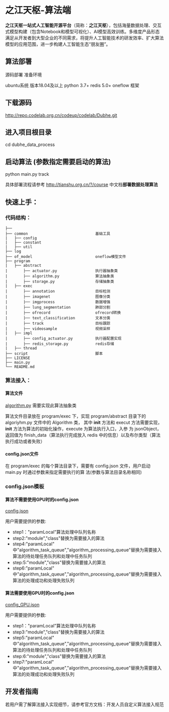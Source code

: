 # 之江天枢-算法端

**之江天枢一站式人工智能开源平台**（简称：**之江天枢**），包括海量数据处理、交互式模型构建（包含Notebook和模型可视化）、AI模型高效训练。多维度产品形态满足从开发者到大型企业的不同需求，将提升人工智能技术的研发效率、扩大算法模型的应用范围，进一步构建人工智能生态“朋友圈”。

## 算法部署

源码部署
准备环境

ubuntu系统 版本18.04及以上
python 3.7+
redis  5.0+
oneflow 框架

## 下载源码
http://repo.codelab.org.cn/codeup/codelab/Dubhe.git

## 进入项目根目录
cd dubhe_data_process

## 启动算法 (参数指定需要启动的算法)
python main.py track 

具体部署流程请参考 http://tianshu.org.cn/?/course 中文档**部署数据处理算法**

## 快速上手：

### 代码结构：

```
├── 
├── common                              基础工具
|   ├── config
|   ├── constant
|   ├── util
├── log
├── of_model                            oneflow模型文件
├── program
|   ├── abstract
|       ├── actuator.py                 执行器抽象类
|       ├── algorithm.py                算法抽象类 
|       ├── storage.py                  存储抽象类
|   ├── exec
|       ├── annotation                  目标检测
|       ├── imagenet                    图像分类
|       ├── imgprocess                  数据增强
|       ├── lung_segmentation           肺部分割
|       ├── ofrecord                    ofrecord转换
|       ├── text_classification         文本分类
|       ├── track                       目标跟踪
|       ├── videosample                 视频采样
|   ├── impl
|       ├── config_actuator.py          执行器配置实现
|       ├── redis_storage.py            redis存储
|   ├── thread
├── script                              脚本
├── LICENSE
├── main.py
└── README.md
```

### 算法接入：

#### 算法文件
[algorithm.py](./program/abstract/algorithm.py) 需要实现此算法抽象类

算法文件目录放在 program/exec 下，实现 program/abstract 目录下的 algoriyhm.py 文件中的 Algorithm 类，
其中 __init__ 方法和 execut 方法需要实现，__init__ 方法为算法的初始化操作，execute 为算法执行入口，入参
为 jsonObject，返回值为 finish_data（算法执行完成放入 redis 中的信息）以及布尔类型（算法执行成功或者失败）

#### config.json文件
在 program/exec 的每个算法目录下，需要有 config.json 文件，用户启动 main.py 时通过参数来指定需要执行的算
法(参数与算法目录名称相同)

### config.json模板

#### 算法不需要使用GPU时的config.json
[config.json](./common/template/config.json)

用户需要提供的参数:
- step1："paramLocal"算法处理中队列名称
- step2:"module","class"替换为需要接入的算法
- step4:"paramLocal" 中"algorithm_task_queue","algorithm_processing_queue"替换为需要接入算法的待处理任务队列和处理中任务队列
- step:5:"module","class"替换为需要接入的算法
- step6:"paramLocal" 中"algorithm_task_queue","algorithm_processing_queue"替换为需要接入算法的处理成功和处理失败队列

#### 算法需要使用GPU时的config.json
[config_GPU.json](./common/template/config_GPU.json)

用户需要提供的参数:
- step1："paramLocal"算法处理中队列名称
- step3:"module","class"替换为需要接入的算法
- step5:"paramLocal" 中"algorithm_task_queue","algorithm_processing_queue"替换为需要接入算法的待处理任务队列和处理中任务队列
- step:6:"module","class"替换为需要接入的算法
- step7:"paramLocal" 中"algorithm_task_queue","algorithm_processing_queue"替换为需要接入算法的处理成功和处理失败队列

## 开发者指南
若用户需了解算法接入实现细节，请参考官方文档：开发人员自定义算法接入规范

